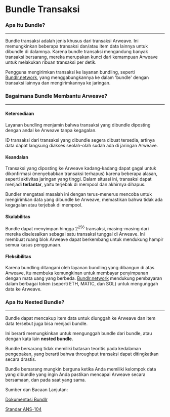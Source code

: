 # Bundle Transaksi

### Apa Itu Bundle?

---

Bundle transaksi adalah jenis khusus dari transaksi Arweave. Ini memungkinkan beberapa transaksi dan/atau item data lainnya untuk dibundle di dalamnya. Karena bundle transaksi mengandung banyak transaksi bersarang, mereka merupakan kunci dari kemampuan Arweave untuk melakukan ribuan transaksi per detik.

Pengguna mengirimkan transaksi ke layanan bundling, seperti [Bundlr.network](https://bundlr.network), yang menggabungkannya ke dalam 'bundle' dengan transaksi lainnya dan mengirimkannya ke jaringan.

### Bagaimana Bundle Membantu Arweave?

---

#### Ketersediaan

Layanan bundling menjamin bahwa transaksi yang dibundle diposting dengan andal ke Arweave tanpa kegagalan.

ID transaksi dari transaksi yang dibundle segera dibuat tersedia, artinya data dapat langsung diakses seolah-olah sudah ada di jaringan Arweave.

#### Keandalan

Transaksi yang diposting ke Arweave kadang-kadang dapat gagal untuk dikonfirmasi (menyebabkan transaksi terhapus) karena beberapa alasan, seperti aktivitas jaringan yang tinggi. Dalam situasi ini, transaksi dapat menjadi **terlantar**, yaitu terjebak di mempool dan akhirnya dihapus.

Bundler mengatasi masalah ini dengan terus-menerus mencoba untuk mengirimkan data yang dibundle ke Arweave, memastikan bahwa tidak ada kegagalan atau terjebak di mempool.

#### Skalabilitas

Bundle dapat menyimpan hingga 2<sup>256</sup> transaksi, masing-masing dari mereka diselesaikan sebagai satu transaksi tunggal di Arweave. Ini membuat ruang blok Arweave dapat berkembang untuk mendukung hampir semua kasus penggunaan.

#### Fleksibilitas

Karena bundling ditangani oleh layanan bundling yang dibangun di atas Arweave, itu membuka kemungkinan untuk membayar penyimpanan dengan mata uang yang berbeda. [Bundlr.network](https://bundlr.network) mendukung pembayaran dalam berbagai token (seperti ETH, MATIC, dan SOL) untuk mengunggah data ke Arweave.

### Apa Itu Nested Bundle?

---

Bundle dapat mencakup item data untuk diunggah ke Arweave dan item data tersebut juga bisa menjadi bundle.

Ini berarti memungkinkan untuk mengunggah bundle dari bundle, atau dengan kata lain **nested bundle**.

Bundle bersarang tidak memiliki batasan teoritis pada kedalaman pengepakan, yang berarti bahwa throughput transaksi dapat ditingkatkan secara drastis.

Bundle bersarang mungkin berguna ketika Anda memiliki kelompok data yang dibundle yang ingin Anda pastikan mencapai Arweave secara bersamaan, dan pada saat yang sama.

Sumber dan Bacaan Lanjutan:

[Dokumentasi Bundlr](https://docs.bundlr.network)

[Standar ANS-104](https://github.com/ArweaveTeam/arweave-standards/blob/master/ans/ANS-104.md)